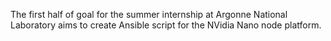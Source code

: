 The first half of goal for the summer internship at Argonne National Laboratory aims to create Ansible script for the NVidia Nano node platform.
